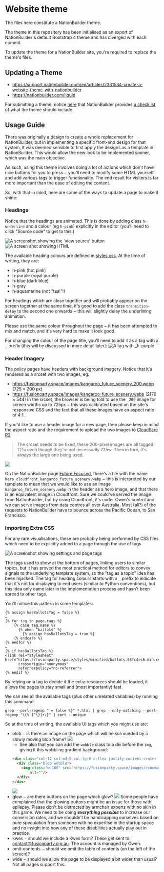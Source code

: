 # Website theme
The files here constitute a NationBuilder theme.

The theme in this repository has been initialised as an export of NationBuilder's default Bootstrap 4 theme and has diverged with each commit.

To update the theme for a NationBuilder site, you're required to replace the theme's files.

## Updating a Theme
* https://support.nationbuilder.com/en/articles/2331534-create-a-website-theme-with-nationbuilder
* https://nationbuilder.com/liquid

For submitting a theme, notice [here](https://themes.nationbuilder.com/submit_a_theme) that NationBuilder provides
[a checklist](https://docs.google.com/spreadsheets/d/1w1bapRzF5Y1HBbc9TypQJhAxcVD4rW7mj_5rbmnyNVk/edit#gid=0) of what the theme should include.

## Usage Guide
There was originally a design to create a whole replacement for NationBuilder, but in implementing a specific
front-end design for that system, it was deemed sensible to first apply the designs as a template in NationBuilder. This
would allow the new look to be implemented sooner, which was the main objective.

As such, using this theme involves doing a lot of actions which don't have nice buttons for you to press − you'll need
to modify some HTML yourself and add various tags to trigger functionality. The end result for visitors is far more
important than the ease of editing the content.

So, with that in mind, here are some of the ways to update a page to make it shine:

### Headings
Notice that the headings are animated. This is done by adding class `h-underline` and a colour (eg `h-pink`)
explicitly in the editor (you'll need to click "Source code" to get to this.)

![A screenshot showing the 'view source' button](./docs/view_source.png)
![A screen shot showing HTML](./docs/source_code.png)

The available heading colours are defined in [styles.css](./styles.css). At the time of writing, they are:
* h-pink (hot pink)
* h-purple (royal purple)
* h-blue (dark blue)
* h-gray
* h-aquamarine (not "teal"!)

For headings which are close together and will probably appear on the screen together at the same time, it's good to
add the class `transition-delay` to the second one onwards − this will slightly delay the underlining animation.

Please use the same colour throughout the page − it has been attempted to mix and match, and it's very hard to make it
look good.

For changing the colour of the page title, you'll need to add it as a tag with a `_` prefix (this will be discussed in 
more detail later):
![A tag with _h-purple](./docs/_h_tag.png)

### Header Imagery
The policy pages have headers with background imagery. Notice that it's rendered as a srcset with two images, eg:
* https://fusionparty.space/images/kangaroo_future_scenery_200.webp  (725 × 200 px)
* https://fusionparty.space/images/kangaroo_future_scenery.webp (2176 × 544)
In the srcset, the browser is being told to use the `_200` image for screen widths up to 725px − this was calibrated 
based on the site's responsive CSS and the fact that all these images have an aspect ratio of 4:1.

If you'd like to use a header image for a new page, then please keep in mind the aspect ratio and the requirement to
upload the two images to [Cloudflare R2](https://dash.cloudflare.com/ea5bd9ef975707ea2e4d11229641a447/r2/default/buckets/fusion-assets) 

> The srcset needs to be fixed, these 200-pixel images are all tagged `725w` even though they're not necessarily 725w.
> Then in turn, it's always the large one being used.

![](./docs/future_focused.png)

On the NationBuilder page 
[Future Focused](https://futureparty.nationbuilder.com/admin/sites/2044/pages/3424/attachments), there's a file with the
name `hero_cloudfront_kangaroo_future_scenery.webp` − this is interpreted by our template to mean that we would like to
use an image `kangaroo_future_scenery.webp` in the header as a hero image, and that there is an equivalent image in
Cloudfront. Sure we could've served the image from NationBuilder, but by using Cloudfront, it's under Owen's control and
we can serve images from data centres all over Australia. Most (all?) of the requests to NationBuilder have to bounce
across the Pacific Ocean, to San Francisco.

### Importing Extra CSS
For any rare visualisations, these are probably being performed by CSS files which need to be explicitly added to a page
through the use of tags

![A screenshot showing settings and page tags](./docs/tags.png)

The tags used to show at the bottom of pages, linking users to similar topics, but it has proved the most practical
method for editors to convey signals to the underlying template system, so the "tag as a topic" idea has been hijacked.
The tag for heading colours starts with a `_` prefix to indicate that it's not for displaying to end users (similar to 
Python conventions), but this idea only came later in the implementation process and hasn't been spread to other tags.

You'll notice this pattern in some templates:
```liquid
{% assign hasBallotsTag = false %}
…
{% for tag in page.tags %}
    {% case tag.name %}
      {% when "ballots" %}
        {% assign hasBallotsTag = true %}
    {% endcase %}
{% endfor %}
…
{% if hasBallotsTag %}
<link rel="stylesheet" href="https://fusionparty.space/styles/minified/ballots.65fc4ec6.min.css"
      crossorigin="anonymous"
      referrerpolicy="no-referrer">
{% endif %}
```
By relying on a tag to decide if the extra resources should be loaded, it allows the pages to stay small and (most 
importantly) fast.

We can see all the available tags (plus other unrelated variables) by running this command:
```shell
grep --perl-regexp " = false %}" *.html | grep --only-matching --perl-regexp "\{% [^\}]+\}" | sort --unique
```
So at the time of writing, the available UI tags which you might use are:
* blob − is there an image on the page which will be surrounded by a slowly moving blob frame?
  ![](./docs/blob_nuclear.png)
  * See also that you can add the `wobble` class to a div before the `img`, giving it this wobbling gradient background:
  ```html
  <div class="col-12 col-md-5 col-lg-6 d-flex justify-content-center align-items-center blob-container">
    <div class="blob wobble">
      <img class="w-100" src="https://fusionparty.space/images/cinematic_portal_neon_forest_726.webp"
          alt=""/>
    </div>
  </div>
  ```
  ![](./docs/blob_wobble.gif)
* glow − are there buttons on the page which glow?
  ![](./docs/glowing_buttons.gif)
  Some people have complained that the glowing buttons might be an issue for those with epilepsy. Please don't be
  distracted by armchair experts with no skin in this game. We need to be doing **_everything possible_** to increase
  our conversion rates, and we shouldn't be handicapping ourselves based on pure _speculation_ from someone with no
  expertise in the startup space and no insight into how any of these disabilities actually play out in practice.
* kwes − should we include a Kwes form? These get sent to contact@fusionparty.org.au. The account is managed by Owen.
* omit-contents − should we omit the table of contents (on the left of the screen)?
* wide − should we allow the page to be displayed a bit wider than usual? Not all pages support this.
